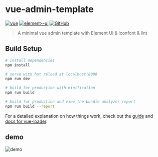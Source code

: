 # vue-admin-template

[![vue](https://img.shields.io/badge/vue-2.9.6-green.svg)]()
[![element--ui](https://img.shields.io/badge/element--ui-2.6.1-green.svg)]()
[![GitHub](https://img.shields.io/github/license/fanghongbo/vue-admin-template.svg)]()

> A minimal vue admin template with Element UI & iconfont & lint

## Build Setup

``` bash
# install dependencies
npm install

# serve with hot reload at localhost:8080
npm run dev

# build for production with minification
npm run build

# build for production and view the bundle analyzer report
npm run build --report
```

For a detailed explanation on how things work, check out the [guide](http://vuejs-templates.github.io/webpack/) and [docs for vue-loader](http://vuejs.github.io/vue-loader).

## demo
![demo](https://raw.githubusercontent.com/fanghongbo/vue-admin-template/master/static/images/demo.gif)
